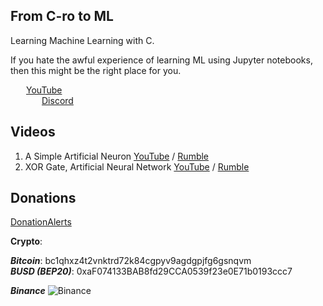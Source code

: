 ## From C-ro to ML
Learning Machine Learning with C.

If you hate the awful experience of learning ML using Jupyter notebooks, then this might be the right place for you.

<img style="float: left; margin: 3px 5px" src="https://img.uxwing.com/wp-content/themes/uxwing/download/brands-social-media/youtube-color-icon.svg" width="15px"/>[YouTube](https://www.youtube.com/@muxiphobia)  
<img style="float: left; margin: 3px 5px" src="https://img.uxwing.com/wp-content/themes/uxwing/download/brands-social-media/discord-round-color-icon.svg" width="15px"/>[Discord](https://discord.gg/eS29zCMrAZ)

## Videos
1. A Simple Artificial Neuron [YouTube](https://youtu.be/ISkH0kJM85U) / [Rumble](https://rumble.com/v2s2ypo-a-simple-artificial-neuron-from-c-ro-to-ml-part-1.html)  
2. XOR Gate, Artificial Neural Network [YouTube](https://youtu.be/cXpuu0K6cbM) / [Rumble](https://rumble.com/v2sji1i-xor-gate-artificial-neural-network-from-c-ro-to-ml-part-2.html)  


## Donations
[DonationAlerts](https://www.donationalerts.com/r/muxiphobia)  

**Crypto**:  

***Bitcoin***: bc1qhxz4t2vnktrd72k84cgpyv9agdgpjfg6gsnqvm  
***BUSD (BEP20)***: 0xaF074133BAB8fd29CCA0539f23e0E71b0193ccc7  

***Binance***
![Binance]()